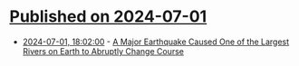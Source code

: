 # [Published on 2024-07-01](index.md)

* [2024-07-01, 18:02:00](https://soylentnews.org/article.pl?sid=24/06/30/1421233&from=rss) - [A Major Earthquake Caused One of the Largest Rivers on Earth to Abruptly Change Course](https://soylentnews.org/article.pl?sid=24/06/30/1421233&from=rss)

